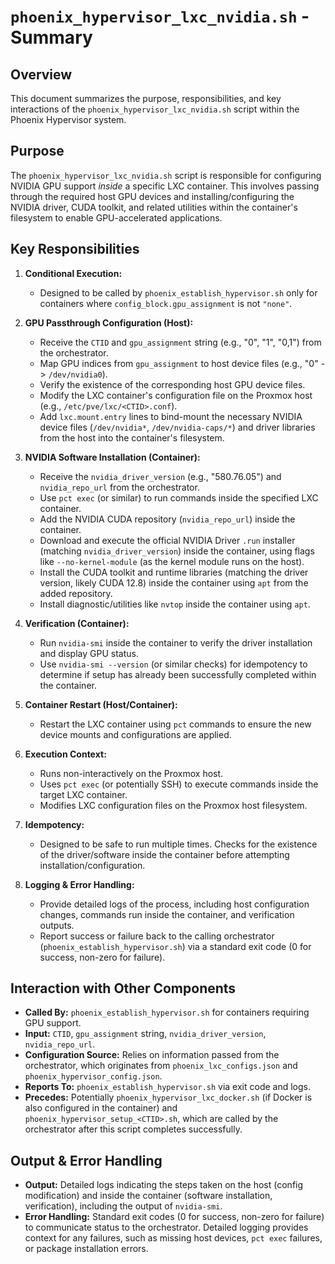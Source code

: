 # `phoenix_hypervisor_lxc_nvidia.sh` - Summary

## Overview

This document summarizes the purpose, responsibilities, and key interactions of the `phoenix_hypervisor_lxc_nvidia.sh` script within the Phoenix Hypervisor system.

## Purpose

The `phoenix_hypervisor_lxc_nvidia.sh` script is responsible for configuring NVIDIA GPU support *inside* a specific LXC container. This involves passing through the required host GPU devices and installing/configuring the NVIDIA driver, CUDA toolkit, and related utilities within the container's filesystem to enable GPU-accelerated applications.

## Key Responsibilities

1.  **Conditional Execution:**
    *   Designed to be called by `phoenix_establish_hypervisor.sh` only for containers where `config_block.gpu_assignment` is not `"none"`.

2.  **GPU Passthrough Configuration (Host):**
    *   Receive the `CTID` and `gpu_assignment` string (e.g., "0", "1", "0,1") from the orchestrator.
    *   Map GPU indices from `gpu_assignment` to host device files (e.g., "0" -> `/dev/nvidia0`).
    *   Verify the existence of the corresponding host GPU device files.
    *   Modify the LXC container's configuration file on the Proxmox host (e.g., `/etc/pve/lxc/<CTID>.conf`).
    *   Add `lxc.mount.entry` lines to bind-mount the necessary NVIDIA device files (`/dev/nvidia*`, `/dev/nvidia-caps/*`) and driver libraries from the host into the container's filesystem.

3.  **NVIDIA Software Installation (Container):**
    *   Receive the `nvidia_driver_version` (e.g., "580.76.05") and `nvidia_repo_url` from the orchestrator.
    *   Use `pct exec` (or similar) to run commands inside the specified LXC container.
    *   Add the NVIDIA CUDA repository (`nvidia_repo_url`) inside the container.
    *   Download and execute the official NVIDIA Driver `.run` installer (matching `nvidia_driver_version`) inside the container, using flags like `--no-kernel-module` (as the kernel module runs on the host).
    *   Install the CUDA toolkit and runtime libraries (matching the driver version, likely CUDA 12.8) inside the container using `apt` from the added repository.
    *   Install diagnostic/utilities like `nvtop` inside the container using `apt`.

4.  **Verification (Container):**
    *   Run `nvidia-smi` inside the container to verify the driver installation and display GPU status.
    *   Use `nvidia-smi --version` (or similar checks) for idempotency to determine if setup has already been successfully completed within the container.

5.  **Container Restart (Host/Container):**
    *   Restart the LXC container using `pct` commands to ensure the new device mounts and configurations are applied.

6.  **Execution Context:**
    *   Runs non-interactively on the Proxmox host.
    *   Uses `pct exec` (or potentially SSH) to execute commands inside the target LXC container.
    *   Modifies LXC configuration files on the Proxmox host filesystem.

7.  **Idempotency:**
    *   Designed to be safe to run multiple times. Checks for the existence of the driver/software inside the container before attempting installation/configuration.

8.  **Logging & Error Handling:**
    *   Provide detailed logs of the process, including host configuration changes, commands run inside the container, and verification outputs.
    *   Report success or failure back to the calling orchestrator (`phoenix_establish_hypervisor.sh`) via a standard exit code (0 for success, non-zero for failure).

## Interaction with Other Components

*   **Called By:** `phoenix_establish_hypervisor.sh` for containers requiring GPU support.
*   **Input:** `CTID`, `gpu_assignment` string, `nvidia_driver_version`, `nvidia_repo_url`.
*   **Configuration Source:** Relies on information passed from the orchestrator, which originates from `phoenix_lxc_configs.json` and `phoenix_hypervisor_config.json`.
*   **Reports To:** `phoenix_establish_hypervisor.sh` via exit code and logs.
*   **Precedes:** Potentially `phoenix_hypervisor_lxc_docker.sh` (if Docker is also configured in the container) and `phoenix_hypervisor_setup_<CTID>.sh`, which are called by the orchestrator after this script completes successfully.

## Output & Error Handling

*   **Output:** Detailed logs indicating the steps taken on the host (config modification) and inside the container (software installation, verification), including the output of `nvidia-smi`.
*   **Error Handling:** Standard exit codes (0 for success, non-zero for failure) to communicate status to the orchestrator. Detailed logging provides context for any failures, such as missing host devices, `pct exec` failures, or package installation errors.